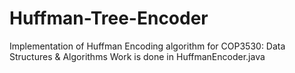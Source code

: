 # Huffman-Tree-Encoder
Implementation of Huffman Encoding algorithm for COP3530: Data Structures & Algorithms
Work is done in HuffmanEncoder.java
